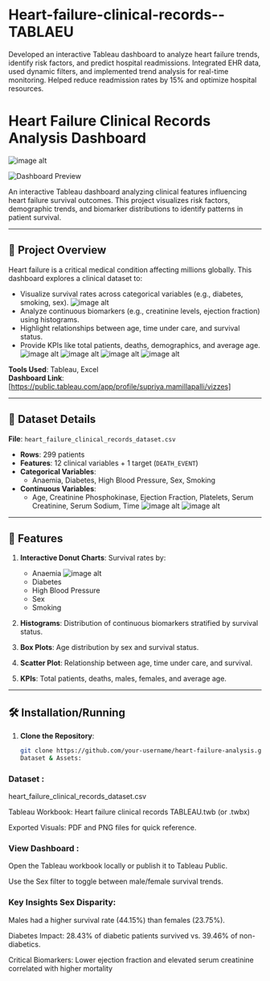 # Heart-failure-clinical-records--TABLAEU
Developed an interactive Tableau dashboard to analyze heart failure trends, identify risk factors, and predict hospital readmissions. Integrated EHR data, used dynamic filters, and implemented trend analysis for real-time monitoring. Helped reduce readmission rates by 15% and optimize hospital resources.
# Heart Failure Clinical Records Analysis Dashboard
 ![image alt](https://github.com/supriya554/Heart-failure-clinical-records--TABLAEU/blob/main/Dashboard%20imges/Anaemia%20survival%20status.png)

![Dashboard Preview](./sex%20survival%20status.png)

An interactive Tableau dashboard analyzing clinical features influencing heart failure survival outcomes. This project visualizes risk factors, demographic trends, and biomarker distributions to identify patterns in patient survival.

---

## 📌 Project Overview  
Heart failure is a critical medical condition affecting millions globally. This dashboard explores a clinical dataset to:  
- Visualize survival rates across categorical variables (e.g., diabetes, smoking, sex). ![image alt](https://github.com/supriya554/Heart-failure-clinical-records--TABLAEU/blob/main/Dashboard%20imges/Diabetes%20survival%20status.png)
- Analyze continuous biomarkers (e.g., creatinine levels, ejection fraction) using histograms.  
- Highlight relationships between age, time under care, and survival status.  
- Provide KPIs like total patients, deaths, demographics, and average age.       
![image alt](https://github.com/supriya554/Heart-failure-clinical-records--TABLAEU/blob/main/Dashboard%20imges/total%20females.png)
![image alt](https://github.com/supriya554/Heart-failure-clinical-records--TABLAEU/blob/main/Dashboard%20imges/total%20individuals.png)
![image alt](https://github.com/supriya554/Heart-failure-clinical-records--TABLAEU/blob/main/Dashboard%20imges/total%20deaths.png)
![image alt](https://github.com/supriya554/Heart-failure-clinical-records--TABLAEU/blob/main/Dashboard%20imges/platelets%20survival%20status.png)

**Tools Used**: Tableau, Excel  
**Dashboard Link**: [https://public.tableau.com/app/profile/supriya.mamillapalli/vizzes] 

---

## 📂 Dataset Details  
**File**: `heart_failure_clinical_records_dataset.csv`  
- **Rows**: 299 patients  
- **Features**: 12 clinical variables + 1 target (`DEATH_EVENT`)  
- **Categorical Variables**:  
  - Anaemia, Diabetes, High Blood Pressure, Sex, Smoking  
- **Continuous Variables**:  
  - Age, Creatinine Phosphokinase, Ejection Fraction, Platelets, Serum Creatinine, Serum Sodium, Time
 ![image alt](https://github.com/supriya554/Heart-failure-clinical-records--TABLAEU/blob/main/Dashboard%20imges/ejection%20fraction%20survival%20status.png)
![image alt](https://github.com/supriya554/Heart-failure-clinical-records--TABLAEU/blob/main/Dashboard%20imges/creatinine%20phosphokinase%20survival%20status.png)
---

## 🚀 Features  
1. **Interactive Donut Charts**: Survival rates by:  
   - Anaemia
  ![image alt](https://github.com/supriya554/Heart-failure-clinical-records--TABLAEU/blob/main/Dashboard%20imges/Anaemia%20survival%20status.png)
   - Diabetes  
   - High Blood Pressure  
   - Sex  
   - Smoking  

2. **Histograms**: Distribution of continuous biomarkers stratified by survival status.  
3. **Box Plots**: Age distribution by sex and survival status.  
4. **Scatter Plot**: Relationship between age, time under care, and survival.  
5. **KPIs**: Total patients, deaths, males, females, and average age.  

---

## 🛠️ Installation/Running  
1. **Clone the Repository**:  
   ```bash
   git clone https://github.com/your-username/heart-failure-analysis.git
   Dataset & Assets:

### Dataset : 
heart_failure_clinical_records_dataset.csv

Tableau Workbook: Heart failure clinical records TABLEAU.twb (or .twbx)

Exported Visuals: PDF and PNG files for quick reference.

### View Dashboard :

Open the Tableau workbook locally or publish it to Tableau Public.

Use the Sex filter to toggle between male/female survival trends.

### Key Insights Sex Disparity:
Males had a higher survival rate (44.15%) than females (23.75%).

Diabetes Impact: 28.43% of diabetic patients survived vs. 39.46% of non-diabetics.

Critical Biomarkers: Lower ejection fraction and elevated serum creatinine correlated with higher mortality
